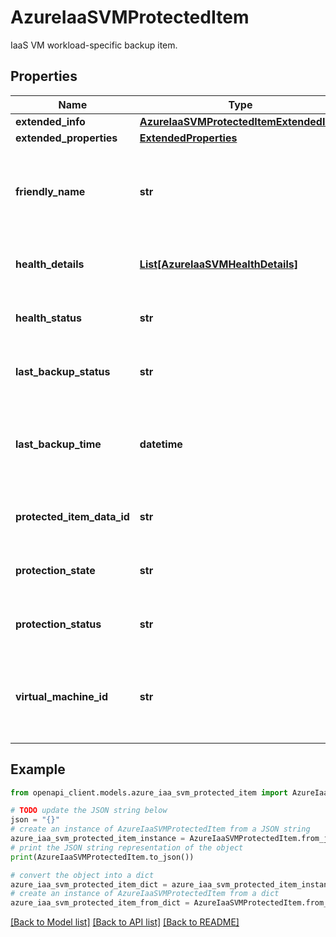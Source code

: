 # AzureIaaSVMProtectedItem

IaaS VM workload-specific backup item.

## Properties

Name | Type | Description | Notes
------------ | ------------- | ------------- | -------------
**extended_info** | [**AzureIaaSVMProtectedItemExtendedInfo**](AzureIaaSVMProtectedItemExtendedInfo.md) |  | [optional] 
**extended_properties** | [**ExtendedProperties**](ExtendedProperties.md) |  | [optional] 
**friendly_name** | **str** | Friendly name of the VM represented by this backup item. | [optional] 
**health_details** | [**List[AzureIaaSVMHealthDetails]**](AzureIaaSVMHealthDetails.md) | Health details on this backup item. | [optional] 
**health_status** | **str** | Health status of protected item | [optional] 
**last_backup_status** | **str** | Last backup operation status. | [optional] 
**last_backup_time** | **datetime** | Timestamp of the last backup operation on this backup item. | [optional] 
**protected_item_data_id** | **str** | Data ID of the protected item. | [optional] 
**protection_state** | **str** | Backup state of this backup item. | [optional] 
**protection_status** | **str** | Backup status of this backup item. | [optional] 
**virtual_machine_id** | **str** | Fully qualified ARM ID of the virtual machine represented by this item. | [optional] 

## Example

```python
from openapi_client.models.azure_iaa_svm_protected_item import AzureIaaSVMProtectedItem

# TODO update the JSON string below
json = "{}"
# create an instance of AzureIaaSVMProtectedItem from a JSON string
azure_iaa_svm_protected_item_instance = AzureIaaSVMProtectedItem.from_json(json)
# print the JSON string representation of the object
print(AzureIaaSVMProtectedItem.to_json())

# convert the object into a dict
azure_iaa_svm_protected_item_dict = azure_iaa_svm_protected_item_instance.to_dict()
# create an instance of AzureIaaSVMProtectedItem from a dict
azure_iaa_svm_protected_item_from_dict = AzureIaaSVMProtectedItem.from_dict(azure_iaa_svm_protected_item_dict)
```
[[Back to Model list]](../README.md#documentation-for-models) [[Back to API list]](../README.md#documentation-for-api-endpoints) [[Back to README]](../README.md)


